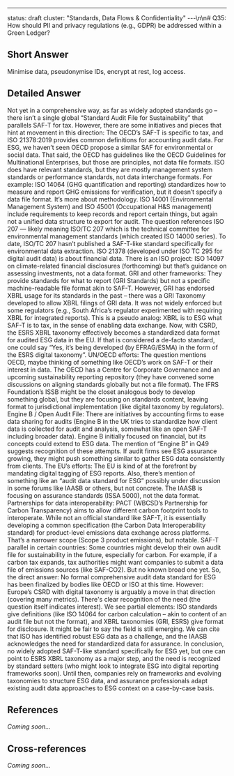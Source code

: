 ---
status: draft
cluster: "Standards, Data Flows & Confidentiality"
---\n\n# Q35: How should PII and privacy regulations (e.g., GDPR) be addressed within a Green Ledger?

## Short Answer

Minimise data, pseudonymise IDs, encrypt at rest, log access.

## Detailed Answer

Not yet in a comprehensive way, as far as widely adopted standards go – there isn’t a single global “Standard Audit File for Sustainability” that parallels SAF-T for tax. However, there are some initiatives and pieces that hint at movement in this direction:
The OECD’s SAF-T is specific to tax, and ISO 21378:2019 provides common definitions for accounting audit data. For ESG, we haven’t seen OECD propose a similar SAF for environmental or social data. That said, the OECD has guidelines like the OECD Guidelines for Multinational Enterprises, but those are principles, not data file formats.
ISO does have relevant standards, but they are mostly management system standards or performance standards, not data interchange formats. For example:
ISO 14064 (GHG quantification and reporting) standardizes how to measure and report GHG emissions for verification, but it doesn’t specify a data file format. It’s more about methodology.
ISO 14001 (Environmental Management System) and ISO 45001 (Occupational H&S management) include requirements to keep records and report certain things, but again not a unified data structure to export for audit.
The question references ISO 207 — likely meaning ISO/TC 207 which is the technical committee for environmental management standards (which created ISO 14000 series). To date, ISO/TC 207 hasn’t published a SAF-T-like standard specifically for environmental data extraction. ISO 21378 (developed under ISO TC 295 for digital audit data) is about financial data.
There is an ISO project: ISO 14097 on climate-related financial disclosures (forthcoming) but that’s guidance on assessing investments, not a data format.
GRI and other frameworks: They provide standards for what to report (GRI Standards) but not a specific machine-readable file format akin to SAF-T. However, GRI has endorsed XBRL usage for its standards in the past – there was a GRI Taxonomy developed to allow XBRL filings of GRI data. It was not widely enforced but some regulators (e.g., South Africa’s regulator experimented with requiring XBRL for integrated reports). This is a pseudo analog: XBRL is to ESG what SAF-T is to tax, in the sense of enabling data exchange. Now, with CSRD, the ESRS XBRL taxonomy effectively becomes a standardized data format for audited ESG data in the EU. If that is considered a de-facto standard, one could say “Yes, it’s being developed (by EFRAG/ESMA) in the form of the ESRS digital taxonomy”.
UN/OECD efforts: The question mentions OECD, maybe thinking of something like OECD’s work on SAF-T or their interest in data. The OECD has a Centre for Corporate Governance and an upcoming sustainability reporting repository (they have convened some discussions on aligning standards globally but not a file format). The IFRS Foundation’s ISSB might be the closet analogous body to develop something global, but they are focusing on standards content, leaving format to jurisdictional implementation (like digital taxonomy by regulators).
Engine B / Open Audit File: There are initiatives by accounting firms to ease data sharing for audits (Engine B in the UK tries to standardize how client data is collected for audit and analysis, somewhat like an open SAF-T including broader data). Engine B initially focused on financial, but its concepts could extend to ESG data. The mention of “Engine B” in Q49 suggests recognition of these attempts. If audit firms see ESG assurance growing, they might push something similar to gather ESG data consistently from clients.
The EU’s efforts: The EU is kind of at the forefront by mandating digital tagging of ESG reports. Also, there’s mention of something like an “audit data standard for ESG” possibly under discussion in some forums like IAASB or others, but not concrete. The IAASB is focusing on assurance standards (ISSA 5000), not the data format.
Partnerships for data interoperability: PACT (WBCSD’s Partnership for Carbon Transparency) aims to allow different carbon footprint tools to interoperate. While not an official standard like SAF-T, it is essentially developing a common specification (the Carbon Data Interoperability standard) for product-level emissions data exchange across platforms. That’s a narrower scope (Scope 3 product emissions), but notable.
SAF-T parallel in certain countries: Some countries might develop their own audit file for sustainability in the future, especially for carbon. For example, if a carbon tax expands, tax authorities might want companies to submit a data file of emissions sources (like SAF-CO2). But no known broad one yet.
So, the direct answer: No formal comprehensive audit data standard for ESG has been finalized by bodies like OECD or ISO at this time. However:
Europe’s CSRD with digital taxonomy is arguably a move in that direction (covering many metrics).
There's clear recognition of the need (the question itself indicates interest).
We see partial elements: ISO standards give definitions (like ISO 14064 for carbon calculation – akin to content of an audit file but not the format), and XBRL taxonomies (GRI, ESRS) give format for disclosure.
It might be fair to say the field is still emerging. We can cite that ISO has identified robust ESG data as a challenge, and the IAASB acknowledges the need for standardized data for assurance.
In conclusion, no widely adopted SAF-T-like standard specifically for ESG yet, but one can point to ESRS XBRL taxonomy as a major step, and the need is recognized by standard setters (who might look to integrate ESG into digital reporting frameworks soon). Until then, companies rely on frameworks and evolving taxonomies to structure ESG data, and assurance professionals adapt existing audit data approaches to ESG context on a case-by-case basis.

## References

*Coming soon...*

## Cross-references

*Coming soon...*
